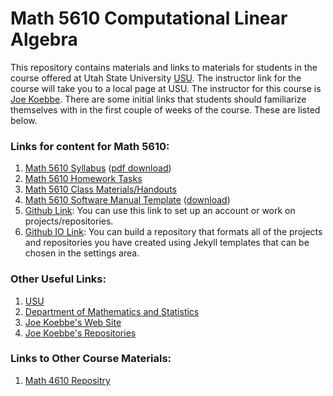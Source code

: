 # Math 5610 Computational Linear Algebra

This repository contains materials and links to materials for students in the course offered at Utah State University
[USU](http://www.usu.edu/). The instructor link for the course will take you to a local page at USU. The instructor for this
course is [Joe Koebbe](http://www.math.usu.edu/~koebbe). There are some initial links that students should familiarize themselves
with in the first couple of weeks of the course. These are listed below.

### Links for content for Math 5610:


1. [Math 5610 Syllabus](https://jvkoebbe.github.io/math5610/syllabus/syllabus)
           ([pdf download](https://jvkoebbe.github.io/math5610/syllabus/syllabus.pdf))
2. [Math 5610 Homework Tasks](https://jvkoebbe.github.io/math5610/homework/indexOfHomeworkSets)
2. [Math 5610 Class Materials/Handouts](https://jvkoebbe.github.io/math5610/classmaterials/indexOfHandouts)
3. [Math 5610 Software Manual Template](https://jvkoebbe.github.io/math5610/softwareManual/softwareManualTemplate)
      ([download](https://jvkoebbe.github.io/math5610/softwareManual/softwareManualTemplate.md))
4. [Github Link](https://github.com): You can use this link to set up an account or work on projects/repositories.
5. [Github IO Link](https://pages.github.com): You can build a repository that formats all of the projects and repositories
   you have created using Jekyll templates that can be chosen in the settings area.

###  Other Useful Links:

1. [USU](http://www.usu.edu/)
2. [Department of Mathematics and Statistics](http://www.math.usu.edu/)
3. [Joe Koebbe's Web Site](http://www.math.usu.edu/~koebbe)
4. [Joe Koebbe's Repositories](https://github.com/jvkoebbe)

### Links to Other Course Materials:

1. [Math 4610 Repositry](https://jvkoebbe.github.io/math4610)
